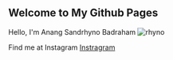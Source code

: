 ## Welcome to My Github Pages

Hello, I'm Anang Sandrhyno Badraham
![rhyno]()

Find me at Instagram 
[Instragram](https://instagram.com/sandrhyno?igshid=YmMyMTA2M2Y=)

